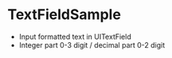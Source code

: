 # TextFieldSample
- Input formatted text in UITextField
- Integer part 0-3 digit / decimal part 0-2 digit
